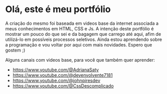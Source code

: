 # Olá, este é meu portfólio
A criação do mesmo foi baseada em videos base da internet associada a meus conhecimentos em HTML, CSS e Js. A intenção deste portfólio é mostrar um pouco do que sei e da bagagem que carrego até aqui, afim de utilizá-lo em possíveis processos seletivos. Ainda estou aprendendo sobre a programação e vou voltar por aqui com mais novidades. Espero que gostem ;)

Alguns canais com videos base, para você que também quer aprender: 
- https://www.youtube.com/@AdrianaSaty
- https://www.youtube.com/@devenvolvente7181
- https://www.youtube.com/@johnpiresdev
- https://www.youtube.com/@CssDescomplicado
